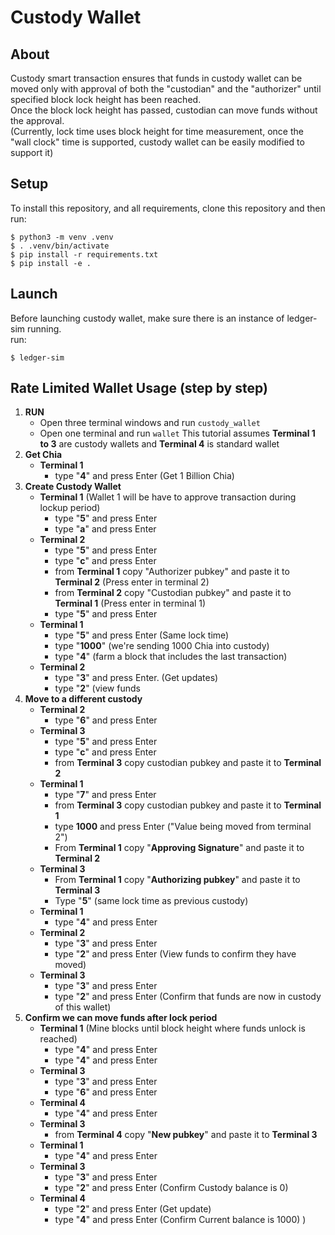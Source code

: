 # Custody Wallet

## About

Custody smart transaction ensures that funds in custody wallet can be moved only with approval of
both the "custodian" and the "authorizer" until specified block lock height has been reached.    
Once the block lock height has passed, custodian can move funds without the approval.     
(Currently, lock time uses block height for time measurement, once the "wall clock" time is supported, custody wallet can be easily modified to support it)


## Setup

To install this repository, and all requirements, clone this repository and then run:

```
$ python3 -m venv .venv
$ . .venv/bin/activate
$ pip install -r requirements.txt
$ pip install -e .
```
## Launch

Before launching custody wallet, make sure there is an instance of ledger-sim running.   
run:
```
$ ledger-sim
```

## Rate Limited Wallet Usage (step by step)
  1. **RUN**
     - Open three terminal windows and run  ```custody_wallet```
     - Open one terminal and run ```wallet```
     This tutorial assumes **Terminal 1 to 3** are custody wallets and **Terminal 4** is standard wallet
  2. **Get Chia**
     - **Terminal 1**
       - type "**4**" and press Enter (Get 1 Billion Chia)
  3. **Create Custody Wallet**
     - **Terminal 1** (Wallet 1 will be have to approve transaction during lockup period)
       - type "**5**" and press Enter
       - type "**a**" and press Enter
     - **Terminal 2**
       - type "**5**" and press Enter
       - type "**c**" and press Enter
       - from **Terminal 1** copy  "Authorizer pubkey" and paste it to **Terminal 2** (Press enter in terminal 2)
       - from **Terminal 2** copy "Custodian pubkey" and paste it to **Terminal 1** (Press enter in terminal 1)
       - type "**5**" and press Enter
     - **Terminal 1** 
       - type "**5**" and press Enter (Same lock time)
       - type "**1000**" (we're sending 1000 Chia into custody)
       - type "**4**" (farm a block that includes the last transaction)
     - **Terminal 2** 
       - type "**3**" and press Enter. (Get updates)
       - type "**2**" (view funds
  3. **Move to a different custody**
     - **Terminal 2** 
       - type "**6**" and press Enter
     - **Terminal 3**
       - type "**5**" and press Enter
       - type "**c**" and press Enter
       - from **Terminal 3** copy custodian pubkey and paste it to **Terminal 2**
     - **Terminal 1**
       - type "**7**" and press Enter
       - from **Terminal 3** copy custodian pubkey and paste it to **Terminal 1**
       - type **1000** and press Enter ("Value being moved from terminal 2")
       - From **Terminal 1** copy "**Approving Signature**" and paste it to **Terminal 2**
     - **Terminal 3**
       - From **Terminal 1** copy "**Authorizing pubkey**" and paste it to **Terminal 3**
       - Type "**5**" (same lock time as previous custody)
     - **Terminal 1**
       - type "**4**" and press Enter
     - **Terminal 2**
       - type "**3**" and press Enter
       - type "**2**" and press Enter (View funds to confirm they have moved)
     - **Terminal 3**
       - type "**3**" and press Enter
       - type "**2**" and press Enter (Confirm that funds are now in custody of this wallet)
  4. **Confirm we can move funds after lock period**
     - **Terminal 1** (Mine blocks until block height where funds unlock is reached)
       - type "**4**" and press Enter
       - type "**4**" and press Enter
     - **Terminal 3**
       - type "**3**" and press Enter
       - type "**6**" and press Enter
     - **Terminal 4**
       - type "**4**" and press Enter
     - **Terminal 3**
       - from **Terminal 4** copy "**New pubkey**" and paste it to **Terminal 3**
     - **Terminal 1**
       - type "**4**" and press Enter
     - **Terminal 3**
       - type "**3**" and press Enter
       - type "**2**" and press Enter (Confirm Custody balance is 0)
     - **Terminal 4**
       - type "**2**" and press Enter (Get update)
       - type "**4**" and press Enter (Confirm Current balance is 1000) )

